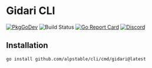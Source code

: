 # Gidari CLI

[![PkgGoDev](https://img.shields.io/badge/go.dev-docs-007d9c?logo=go&logoColor=white)](https://pkg.go.dev/github.com/alpstable/cli)
![Build Status](https://github.com/alpstable/cli/actions/workflows/ci.yml/badge.svg)
[![Go Report Card](https://goreportcard.com/badge/github.com/alpstable/cli)](https://goreportcard.com/report/github.com/alpstable/cli)
[![Discord](https://img.shields.io/discord/987810353767403550)](https://discord.gg/3jGYQz74s7)

## Installation

```sh
go install github.com/alpstable/cli/cmd/gidari@latest
```
